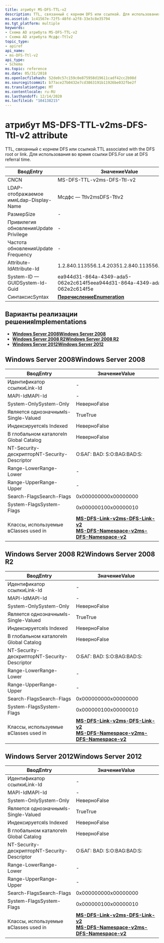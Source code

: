 ```yaml
---
title: атрибут MS-DFS-TTL-v2
description: TTL, связанный с корнем DFS или ссылкой. Для использования во время ссылки DFS.
ms.assetid: 1c41567e-72f5-48fd-a2f8-33e3c8e35794
ms.tgt_platform: multiple
keywords:
- Схема AD атрибута MS-DFS-TTL-v2
- Схема AD атрибута Мсдфс-Ttlv2
topic_type:
- apiref
api_name:
- ms-DFS-Ttl-v2
api_type:
- Schema
ms.topic: reference
ms.date: 05/31/2018
ms.openlocfilehash: 52de0c57c159c0e875958d19611cadf42cc2b98d
ms.sourcegitcommit: b77ace27b0432e7cd3863191b11926be032fbe2f
ms.translationtype: MT
ms.contentlocale: ru-RU
ms.lasthandoff: 12/14/2020
ms.locfileid: "104138215"
---
```

# <a name="ms-dfs-ttl-v2-attribute"></a><span data-ttu-id="77ccd-106">атрибут MS-DFS-TTL-v2</span><span class="sxs-lookup"><span data-stu-id="77ccd-106">ms-DFS-Ttl-v2 attribute</span></span>

<span data-ttu-id="77ccd-107">TTL, связанный с корнем DFS или ссылкой.</span><span class="sxs-lookup"><span data-stu-id="77ccd-107">TTL associated with the DFS root or link.</span></span> <span data-ttu-id="77ccd-108">Для использования во время ссылки DFS.</span><span class="sxs-lookup"><span data-stu-id="77ccd-108">For use at DFS referral time.</span></span>



| <span data-ttu-id="77ccd-109">Ввод</span><span class="sxs-lookup"><span data-stu-id="77ccd-109">Entry</span></span> | <span data-ttu-id="77ccd-110">Значение</span><span class="sxs-lookup"><span data-stu-id="77ccd-110">Value</span></span> |
|-------------------|--------------------------------------|
| <span data-ttu-id="77ccd-111">CN</span><span class="sxs-lookup"><span data-stu-id="77ccd-111">CN</span></span>                | <span data-ttu-id="77ccd-112">MS-DFS-TTL-v2</span><span class="sxs-lookup"><span data-stu-id="77ccd-112">ms-DFS-Ttl-v2</span></span>                        |
| <span data-ttu-id="77ccd-113">LDAP-отображаемое имя</span><span class="sxs-lookup"><span data-stu-id="77ccd-113">Ldap-Display-Name</span></span> | <span data-ttu-id="77ccd-114">Мсдфс — Ttlv2</span><span class="sxs-lookup"><span data-stu-id="77ccd-114">msDFS-Ttlv2</span></span>                          |
| <span data-ttu-id="77ccd-115">Размер</span><span class="sxs-lookup"><span data-stu-id="77ccd-115">Size</span></span>              | \-                                   |
| <span data-ttu-id="77ccd-116">Привилегия обновления</span><span class="sxs-lookup"><span data-stu-id="77ccd-116">Update Privilege</span></span>  | \-                                   |
| <span data-ttu-id="77ccd-117">Частота обновления</span><span class="sxs-lookup"><span data-stu-id="77ccd-117">Update Frequency</span></span>  | \-                                   |
| <span data-ttu-id="77ccd-118">Attribute-Id</span><span class="sxs-lookup"><span data-stu-id="77ccd-118">Attribute-Id</span></span>      | <span data-ttu-id="77ccd-119">1.2.840.113556.1.4.2035</span><span class="sxs-lookup"><span data-stu-id="77ccd-119">1.2.840.113556.1.4.2035</span></span>              |
| <span data-ttu-id="77ccd-120">System-ID — GUID</span><span class="sxs-lookup"><span data-stu-id="77ccd-120">System-Id-Guid</span></span>    | <span data-ttu-id="77ccd-121">ea944d31-864a-4349-ada5-062e2c614f5e</span><span class="sxs-lookup"><span data-stu-id="77ccd-121">ea944d31-864a-4349-ada5-062e2c614f5e</span></span> |
| <span data-ttu-id="77ccd-122">Синтаксис</span><span class="sxs-lookup"><span data-stu-id="77ccd-122">Syntax</span></span>            | [<span data-ttu-id="77ccd-123">**Перечисление**</span><span class="sxs-lookup"><span data-stu-id="77ccd-123">**Enumeration**</span></span>](s-enumeration.md) |



## <a name="implementations"></a><span data-ttu-id="77ccd-124">Варианты реализации решения</span><span class="sxs-lookup"><span data-stu-id="77ccd-124">Implementations</span></span>

-   [<span data-ttu-id="77ccd-125">**Windows Server 2008**</span><span class="sxs-lookup"><span data-stu-id="77ccd-125">**Windows Server 2008**</span></span>](#windows-server-2008)
-   [<span data-ttu-id="77ccd-126">**Windows Server 2008 R2**</span><span class="sxs-lookup"><span data-stu-id="77ccd-126">**Windows Server 2008 R2**</span></span>](#windows-server-2008-r2)
-   [<span data-ttu-id="77ccd-127">**Windows Server 2012**</span><span class="sxs-lookup"><span data-stu-id="77ccd-127">**Windows Server 2012**</span></span>](#windows-server-2012)

## <a name="windows-server-2008"></a><span data-ttu-id="77ccd-128">Windows Server 2008</span><span class="sxs-lookup"><span data-stu-id="77ccd-128">Windows Server 2008</span></span>



| <span data-ttu-id="77ccd-129">Ввод</span><span class="sxs-lookup"><span data-stu-id="77ccd-129">Entry</span></span> | <span data-ttu-id="77ccd-130">Значение</span><span class="sxs-lookup"><span data-stu-id="77ccd-130">Value</span></span> |
|------------------------|-------------------------------------------------------------------------------------------------------------------|
| <span data-ttu-id="77ccd-131">Идентификатор ссылки</span><span class="sxs-lookup"><span data-stu-id="77ccd-131">Link-Id</span></span>                | \-                                                                                                                |
| <span data-ttu-id="77ccd-132">MAPI-Id</span><span class="sxs-lookup"><span data-stu-id="77ccd-132">MAPI-Id</span></span>                | \-                                                                                                                |
| <span data-ttu-id="77ccd-133">System-Only</span><span class="sxs-lookup"><span data-stu-id="77ccd-133">System-Only</span></span>            | <span data-ttu-id="77ccd-134">Неверно</span><span class="sxs-lookup"><span data-stu-id="77ccd-134">False</span></span>                                                                                                             |
| <span data-ttu-id="77ccd-135">Является однозначным</span><span class="sxs-lookup"><span data-stu-id="77ccd-135">Is-Single-Valued</span></span>       | <span data-ttu-id="77ccd-136">True</span><span class="sxs-lookup"><span data-stu-id="77ccd-136">True</span></span>                                                                                                              |
| <span data-ttu-id="77ccd-137">Индексируется</span><span class="sxs-lookup"><span data-stu-id="77ccd-137">Is Indexed</span></span>             | <span data-ttu-id="77ccd-138">Неверно</span><span class="sxs-lookup"><span data-stu-id="77ccd-138">False</span></span>                                                                                                             |
| <span data-ttu-id="77ccd-139">В глобальном каталоге</span><span class="sxs-lookup"><span data-stu-id="77ccd-139">In Global Catalog</span></span>      | <span data-ttu-id="77ccd-140">Неверно</span><span class="sxs-lookup"><span data-stu-id="77ccd-140">False</span></span>                                                                                                             |
| <span data-ttu-id="77ccd-141">NT-Security-дескриптор</span><span class="sxs-lookup"><span data-stu-id="77ccd-141">NT-Security-Descriptor</span></span> | <span data-ttu-id="77ccd-142">О:БАГ: BAD: S:</span><span class="sxs-lookup"><span data-stu-id="77ccd-142">O:BAG:BAD:S:</span></span>                                                                                                      |
| <span data-ttu-id="77ccd-143">Range-Lower</span><span class="sxs-lookup"><span data-stu-id="77ccd-143">Range-Lower</span></span>            | \-                                                                                                                |
| <span data-ttu-id="77ccd-144">Range-Upper</span><span class="sxs-lookup"><span data-stu-id="77ccd-144">Range-Upper</span></span>            | \-                                                                                                                |
| <span data-ttu-id="77ccd-145">Search-Flags</span><span class="sxs-lookup"><span data-stu-id="77ccd-145">Search-Flags</span></span>           | <span data-ttu-id="77ccd-146">0x00000000</span><span class="sxs-lookup"><span data-stu-id="77ccd-146">0x00000000</span></span>                                                                                                        |
| <span data-ttu-id="77ccd-147">System-Flags</span><span class="sxs-lookup"><span data-stu-id="77ccd-147">System-Flags</span></span>           | <span data-ttu-id="77ccd-148">0x00000010</span><span class="sxs-lookup"><span data-stu-id="77ccd-148">0x00000010</span></span>                                                                                                        |
| <span data-ttu-id="77ccd-149">Классы, используемые в</span><span class="sxs-lookup"><span data-stu-id="77ccd-149">Classes used in</span></span>        | [<span data-ttu-id="77ccd-150">**MS-DFS-Link-v2**</span><span class="sxs-lookup"><span data-stu-id="77ccd-150">**ms-DFS-Link-v2**</span></span>](c-msdfs-linkv2.md)<br/> [<span data-ttu-id="77ccd-151">**MS-DFS-Namespace-v2**</span><span class="sxs-lookup"><span data-stu-id="77ccd-151">**ms-DFS-Namespace-v2**</span></span>](c-msdfs-namespacev2.md)<br/> |



## <a name="windows-server-2008-r2"></a><span data-ttu-id="77ccd-152">Windows Server 2008 R2</span><span class="sxs-lookup"><span data-stu-id="77ccd-152">Windows Server 2008 R2</span></span>



| <span data-ttu-id="77ccd-153">Ввод</span><span class="sxs-lookup"><span data-stu-id="77ccd-153">Entry</span></span> | <span data-ttu-id="77ccd-154">Значение</span><span class="sxs-lookup"><span data-stu-id="77ccd-154">Value</span></span> |
|------------------------|-------------------------------------------------------------------------------------------------------------------|
| <span data-ttu-id="77ccd-155">Идентификатор ссылки</span><span class="sxs-lookup"><span data-stu-id="77ccd-155">Link-Id</span></span>                | \-                                                                                                                |
| <span data-ttu-id="77ccd-156">MAPI-Id</span><span class="sxs-lookup"><span data-stu-id="77ccd-156">MAPI-Id</span></span>                | \-                                                                                                                |
| <span data-ttu-id="77ccd-157">System-Only</span><span class="sxs-lookup"><span data-stu-id="77ccd-157">System-Only</span></span>            | <span data-ttu-id="77ccd-158">Неверно</span><span class="sxs-lookup"><span data-stu-id="77ccd-158">False</span></span>                                                                                                             |
| <span data-ttu-id="77ccd-159">Является однозначным</span><span class="sxs-lookup"><span data-stu-id="77ccd-159">Is-Single-Valued</span></span>       | <span data-ttu-id="77ccd-160">True</span><span class="sxs-lookup"><span data-stu-id="77ccd-160">True</span></span>                                                                                                              |
| <span data-ttu-id="77ccd-161">Индексируется</span><span class="sxs-lookup"><span data-stu-id="77ccd-161">Is Indexed</span></span>             | <span data-ttu-id="77ccd-162">Неверно</span><span class="sxs-lookup"><span data-stu-id="77ccd-162">False</span></span>                                                                                                             |
| <span data-ttu-id="77ccd-163">В глобальном каталоге</span><span class="sxs-lookup"><span data-stu-id="77ccd-163">In Global Catalog</span></span>      | <span data-ttu-id="77ccd-164">Неверно</span><span class="sxs-lookup"><span data-stu-id="77ccd-164">False</span></span>                                                                                                             |
| <span data-ttu-id="77ccd-165">NT-Security-дескриптор</span><span class="sxs-lookup"><span data-stu-id="77ccd-165">NT-Security-Descriptor</span></span> | <span data-ttu-id="77ccd-166">О:БАГ: BAD: S:</span><span class="sxs-lookup"><span data-stu-id="77ccd-166">O:BAG:BAD:S:</span></span>                                                                                                      |
| <span data-ttu-id="77ccd-167">Range-Lower</span><span class="sxs-lookup"><span data-stu-id="77ccd-167">Range-Lower</span></span>            | \-                                                                                                                |
| <span data-ttu-id="77ccd-168">Range-Upper</span><span class="sxs-lookup"><span data-stu-id="77ccd-168">Range-Upper</span></span>            | \-                                                                                                                |
| <span data-ttu-id="77ccd-169">Search-Flags</span><span class="sxs-lookup"><span data-stu-id="77ccd-169">Search-Flags</span></span>           | <span data-ttu-id="77ccd-170">0x00000000</span><span class="sxs-lookup"><span data-stu-id="77ccd-170">0x00000000</span></span>                                                                                                        |
| <span data-ttu-id="77ccd-171">System-Flags</span><span class="sxs-lookup"><span data-stu-id="77ccd-171">System-Flags</span></span>           | <span data-ttu-id="77ccd-172">0x00000010</span><span class="sxs-lookup"><span data-stu-id="77ccd-172">0x00000010</span></span>                                                                                                        |
| <span data-ttu-id="77ccd-173">Классы, используемые в</span><span class="sxs-lookup"><span data-stu-id="77ccd-173">Classes used in</span></span>        | [<span data-ttu-id="77ccd-174">**MS-DFS-Link-v2**</span><span class="sxs-lookup"><span data-stu-id="77ccd-174">**ms-DFS-Link-v2**</span></span>](c-msdfs-linkv2.md)<br/> [<span data-ttu-id="77ccd-175">**MS-DFS-Namespace-v2**</span><span class="sxs-lookup"><span data-stu-id="77ccd-175">**ms-DFS-Namespace-v2**</span></span>](c-msdfs-namespacev2.md)<br/> |



## <a name="windows-server-2012"></a><span data-ttu-id="77ccd-176">Windows Server 2012</span><span class="sxs-lookup"><span data-stu-id="77ccd-176">Windows Server 2012</span></span>



| <span data-ttu-id="77ccd-177">Ввод</span><span class="sxs-lookup"><span data-stu-id="77ccd-177">Entry</span></span> | <span data-ttu-id="77ccd-178">Значение</span><span class="sxs-lookup"><span data-stu-id="77ccd-178">Value</span></span> |
|------------------------|-------------------------------------------------------------------------------------------------------------------|
| <span data-ttu-id="77ccd-179">Идентификатор ссылки</span><span class="sxs-lookup"><span data-stu-id="77ccd-179">Link-Id</span></span>                | \-                                                                                                                |
| <span data-ttu-id="77ccd-180">MAPI-Id</span><span class="sxs-lookup"><span data-stu-id="77ccd-180">MAPI-Id</span></span>                | \-                                                                                                                |
| <span data-ttu-id="77ccd-181">System-Only</span><span class="sxs-lookup"><span data-stu-id="77ccd-181">System-Only</span></span>            | <span data-ttu-id="77ccd-182">Неверно</span><span class="sxs-lookup"><span data-stu-id="77ccd-182">False</span></span>                                                                                                             |
| <span data-ttu-id="77ccd-183">Является однозначным</span><span class="sxs-lookup"><span data-stu-id="77ccd-183">Is-Single-Valued</span></span>       | <span data-ttu-id="77ccd-184">True</span><span class="sxs-lookup"><span data-stu-id="77ccd-184">True</span></span>                                                                                                              |
| <span data-ttu-id="77ccd-185">Индексируется</span><span class="sxs-lookup"><span data-stu-id="77ccd-185">Is Indexed</span></span>             | <span data-ttu-id="77ccd-186">Неверно</span><span class="sxs-lookup"><span data-stu-id="77ccd-186">False</span></span>                                                                                                             |
| <span data-ttu-id="77ccd-187">В глобальном каталоге</span><span class="sxs-lookup"><span data-stu-id="77ccd-187">In Global Catalog</span></span>      | <span data-ttu-id="77ccd-188">Неверно</span><span class="sxs-lookup"><span data-stu-id="77ccd-188">False</span></span>                                                                                                             |
| <span data-ttu-id="77ccd-189">NT-Security-дескриптор</span><span class="sxs-lookup"><span data-stu-id="77ccd-189">NT-Security-Descriptor</span></span> | <span data-ttu-id="77ccd-190">О:БАГ: BAD: S:</span><span class="sxs-lookup"><span data-stu-id="77ccd-190">O:BAG:BAD:S:</span></span>                                                                                                      |
| <span data-ttu-id="77ccd-191">Range-Lower</span><span class="sxs-lookup"><span data-stu-id="77ccd-191">Range-Lower</span></span>            | \-                                                                                                                |
| <span data-ttu-id="77ccd-192">Range-Upper</span><span class="sxs-lookup"><span data-stu-id="77ccd-192">Range-Upper</span></span>            | \-                                                                                                                |
| <span data-ttu-id="77ccd-193">Search-Flags</span><span class="sxs-lookup"><span data-stu-id="77ccd-193">Search-Flags</span></span>           | <span data-ttu-id="77ccd-194">0x00000000</span><span class="sxs-lookup"><span data-stu-id="77ccd-194">0x00000000</span></span>                                                                                                        |
| <span data-ttu-id="77ccd-195">System-Flags</span><span class="sxs-lookup"><span data-stu-id="77ccd-195">System-Flags</span></span>           | <span data-ttu-id="77ccd-196">0x00000010</span><span class="sxs-lookup"><span data-stu-id="77ccd-196">0x00000010</span></span>                                                                                                        |
| <span data-ttu-id="77ccd-197">Классы, используемые в</span><span class="sxs-lookup"><span data-stu-id="77ccd-197">Classes used in</span></span>        | [<span data-ttu-id="77ccd-198">**MS-DFS-Link-v2**</span><span class="sxs-lookup"><span data-stu-id="77ccd-198">**ms-DFS-Link-v2**</span></span>](c-msdfs-linkv2.md)<br/> [<span data-ttu-id="77ccd-199">**MS-DFS-Namespace-v2**</span><span class="sxs-lookup"><span data-stu-id="77ccd-199">**ms-DFS-Namespace-v2**</span></span>](c-msdfs-namespacev2.md)<br/> |



 

 





